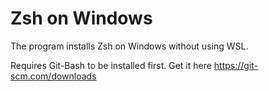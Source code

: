 # Zsh on Windows

The program installs Zsh on Windows without using WSL.

Requires Git-Bash to be installed first. Get it here https://git-scm.com/downloads